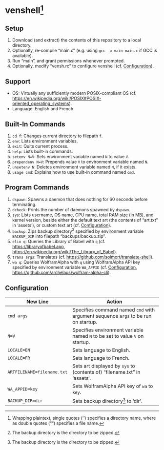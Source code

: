 # venshell[^0]
## Setup
1. Download (and extract) the contents of this repository to a local directory.
2. Optionally, re-compile “main.c” (e.g. using `gcc -o main main.c` if GCC is available).
3. Run “main”, and grant permissions whenever prompted.
4. Optionally, modify “vensh.rc” to configure venshell (cf. [Configuration](#Configuration)).

## Support
- OS: Virtually any sufficiently modern POSIX-compliant OS (cf. https://en.wikipedia.org/wiki/POSIX#POSIX-oriented_operating_systems).
- Language: English and French.

## Built-In Commands
1. `cd f`: Changes current directory to filepath `f`.
2. `env`: Lists environment variables.
3. `exit`: Quits current process.
4. `help`: Lists built-in commands.
5. `setenv N=V`: Sets environment variable named `N` to value `V`.
6. `prependenv N=V`: Prepends value `V` to environment variable named `N`.
7. `unsetenv N`: Deletes environment variable named `N`, if it exists.
8. `usage cmd`: Explains how to use built-in command named `cmd`.

## Program Commands
1. `dspawn`: Spawns a daemon that does nothing for 60 seconds before terminating.
2. `dcheck`: Prints the number of daemons spawned by `dspawn`.
3. `sys`: Lists username, OS name, CPU name, total RAM size (in MB), and kernel version, beside either the default text art (the contents of “art.txt” in ‘assets’), or custom text art (cf. [Configuration](#Configuration)).
4. `backup`: Zips backup directory[^1] specified by environment variable `BACKUP_DIR` into filepath “backups/backup.zip”.
5. `elio q`: Queries the Library of Babel with `q` (cf. https://libraryofbabel.app, https://en.wikipedia.org/wiki/The_Library_of_Babel).
6. `trans args`: Translates (cf. https://github.com/soimort/translate-shell).
7. `wa q`: Queries WolframAlpha with `q` using WolframAlpha API key specified by environment variable `WA_APPID` (cf. [Configuration](#Configuration), https://github.com/archelaus/wolfram-alpha-cli).

## Configuration
| New Line                   | Action                                                                            |
| -------------------------- | --------------------------------------------------------------------------------- |
| `cmd args`                 | Specifies command named `cmd` with argument sequence `args` to be run on startup. |
| `N=V`                      | Specifies environment variable named `N` to be set to value `V` on startup.       |
| `LOCALE=EN`                | Sets language to English.                                                         |
| `LOCALE=FR`                | Sets language to French.                                                          |
| `ARTFILENAME=filename.txt` | Sets art displayed by `sys` to (contents of) “filename.txt” in ‘assets‘.          |
| `WA_APPID=key`             | Sets WolframAlpha API key of `wa` to `key`.                                       |
| `BACKUP_DIR=dir`           | Sets backup directory[^1] to ‘dir’.                                               |

[^0]: Wrapping plaintext, single quotes (‘‘) specifies a directory name, where as double quotes (““) specifies a file name.
[^1]: The backup directory is the directory to be zipped.
